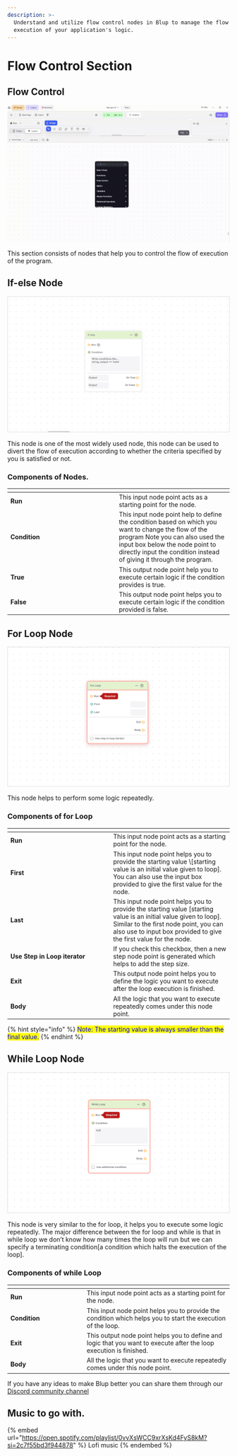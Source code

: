 ```yaml
---
description: >-
  Understand and utilize flow control nodes in Blup to manage the flow and
  execution of your application's logic.
---
```


# Flow Control Section

## Flow Control

![](../../.gitbook/assets/flowcontrol.gif)

This section consists of nodes that help you to control the flow of execution of the program.

## If-else Node

![](../../.gitbook/assets/ifelse.png)

This node is one of the most widely used node, this node can be used to divert the flow of execution according to whether the criteria specified by you is satisfied or not.

### Components of Nodes.

<table><thead><tr><th width="232"></th><th></th></tr></thead><tbody><tr><td><strong>Run</strong></td><td>This input node point acts as a starting point for the node.</td></tr><tr><td><strong>Condition</strong></td><td>This input node point help to define the condition based on which you want to change the flow of the program Note you can also used the input box below the node point to directly input the condition instead of giving it through the program.</td></tr><tr><td><strong>True</strong></td><td>This output node point help you to execute certain logic if the condition provides is true.</td></tr><tr><td><strong>False</strong></td><td>This output node point helps you to execute certain logic if the condition provided is false.</td></tr></tbody></table>

## For Loop Node

![](../../.gitbook/assets/forloop.png)

This node helps to perform some logic repeatedly.

### Components of for Loop

<table><thead><tr><th width="219"></th><th></th></tr></thead><tbody><tr><td><strong>Run</strong></td><td>This input node point acts as a starting point for the node.</td></tr><tr><td><strong>First</strong></td><td>This input node point helps you to provide the starting value \[starting value is an initial value given to loop]. You can also use the input box provided to give the first value for the node.</td></tr><tr><td><strong>Last</strong></td><td>This input node point helps you to provide the starting value [starting value is an initial value given to loop]. Similar to the first node point, you can also use to input box provided to give the first value for the node.</td></tr><tr><td><strong>Use Step in Loop iterator</strong></td><td>If you check this checkbox, then a new step node point is generated which helps to add the step size.</td></tr><tr><td><strong>Exit</strong></td><td>This output node point helps you to define the logic you want to execute after the loop execution is finished.</td></tr><tr><td><strong>Body</strong></td><td>All the logic that you want to execute repeatedly comes under this node point.</td></tr></tbody></table>

{% hint style="info" %}
<mark style="color:blue;">Note: The starting value is always smaller than the final value.</mark>
{% endhint %}

## While Loop Node

![](../../.gitbook/assets/whileloop.png)

This node is very similar to the for loop, it helps you to execute some logic repeatedly. The major difference between the for loop and while is that in while loop we don’t know how many times the loop will run but we can specify a terminating condition\[a condition which halts the execution of the loop].

### Components of while Loop

<table><thead><tr><th width="159"></th><th></th></tr></thead><tbody><tr><td><strong>Run</strong></td><td>This input node point acts as a starting point for the node.</td></tr><tr><td><strong>Condition</strong></td><td>This input node point helps you to provide the condition which helps you to start the execution of the loop.</td></tr><tr><td><strong>Exit</strong></td><td>This output node point helps you to define and logic that you want to execute after the loop execution is finished.</td></tr><tr><td><strong>Body</strong></td><td>All the logic that you want to execute repeatedly comes under this node point.</td></tr></tbody></table>

If you have any ideas to make Blup better you can share them through our [Discord community channel](https://discord.com/channels/940632966093234176/965313562425823303)

## Music to go with.

{% embed url="https://open.spotify.com/playlist/0vvXsWCC9xrXsKd4FyS8kM?si=2c7f55bd3f944878" %}
Lofi music
{% endembed %}
